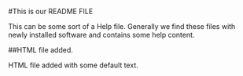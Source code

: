 #This is our README FILE

This can be some sort of a Help file. Generally we find these files with newly installed software and contains some help content.

##HTML file added.

HTML file added with some default text.

